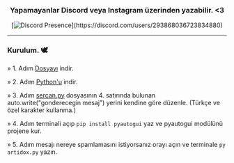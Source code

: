 <br/>
<div align="center">

### Yapamayanlar Discord veya Instagram üzerinden yazabilir. <3
[![Discord Presence](https://lanyard-profile-readme.vercel.app/api/293868036723834880?theme=light&bg=809ecf&animated=false&hideDiscrim=true&borderRadius=30px&idleMessage=Probably%20doing%20something%20else...)](https://discord.com/users/293868036723834880)

</div>

--------------------------------------

### Kurulum. 🕊️
» 1. Adım <a href="https://github.com/Artidox/message-spammer-bot/archive/refs/heads/main.zip">Dosyayı</a> indir.
  
» 2. Adım <a href="https://www.python.org/downloads/">Python'u</a> indir.
  
» 3. Adım <a href="https://github.com/sercwn/message-spammer-bot/blob/main/sercan.py">sercan.py</a> dosyasının 4. satırında bulunan auto.write("gonderecegin mesaj") yerini kendine göre düzenle. (Türkçe ve özel karakter kullanma.)
  
» 4. Adım terminali açıp ```pip install pyautogui``` yaz ve pyautogui modülünü projene kur.
  
» 5. Adım mesajı nereye spamlamasını istiyorsanız orayı açın ve terminale ```py artidox.py``` yazın. 



